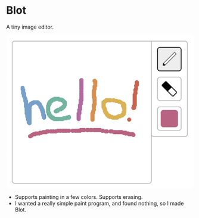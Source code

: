 # Blot

A tiny image editor.

![Blot demo image](/src/images/demo.png)

- Supports painting in a few colors. Supports erasing.
- I wanted a really simple paint program, and found nothing, so I made Blot.
